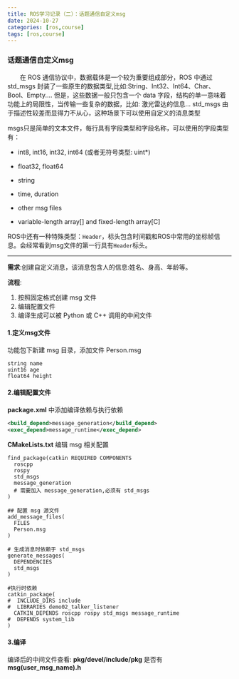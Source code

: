 ```yaml
---
title: ROS学习记录（二）：话题通信自定义msg
date: 2024-10-27
categories: [ros,course]
tags: [ros,course]
---
```


### 话题通信自定义msg
&emsp;&emsp;在 ROS 通信协议中，数据载体是一个较为重要组成部分，ROS 中通过 std_msgs 封装了一些原生的数据类型,比如:String、Int32、Int64、Char、Bool、Empty.... 但是，这些数据一般只包含一个 data 字段，结构的单一意味着功能上的局限性，当传输一些复杂的数据，比如: 激光雷达的信息... std_msgs 由于描述性较差而显得力不从心，这种场景下可以使用自定义的消息类型

msgs只是简单的文本文件，每行具有字段类型和字段名称，可以使用的字段类型有：

* int8, int16, int32, int64 (或者无符号类型: uint*)

* float32, float64

* string

* time, duration

* other msg files

* variable-length array[] and fixed-length array[C]

ROS中还有一种特殊类型：```Header```，标头包含时间戳和ROS中常用的坐标帧信息。会经常看到msg文件的第一行具有```Header```标头。

---
__需求__:创建自定义消息，该消息包含人的信息:姓名、身高、年龄等。

__流程__:

1. 按照固定格式创建 msg 文件
2. 编辑配置文件
3. 编译生成可以被 Python 或 C++ 调用的中间文件

#### 1.定义msg文件
功能包下新建 msg 目录，添加文件 Person.msg

```
string name
uint16 age
float64 height
```

#### 2.编辑配置文件
__package.xml__ 中添加编译依赖与执行依赖
```xml
<build_depend>message_generation</build_depend>
<exec_depend>message_runtime</exec_depend>
```

__CMakeLists.txt__ 编辑 msg 相关配置

```camke
find_package(catkin REQUIRED COMPONENTS
  roscpp
  rospy
  std_msgs
  message_generation
  # 需要加入 message_generation,必须有 std_msgs
)

## 配置 msg 源文件
add_message_files(
  FILES
  Person.msg
)

# 生成消息时依赖于 std_msgs
generate_messages(
  DEPENDENCIES
  std_msgs
)

#执行时依赖
catkin_package(
#  INCLUDE_DIRS include
#  LIBRARIES demo02_talker_listener
  CATKIN_DEPENDS roscpp rospy std_msgs message_runtime
#  DEPENDS system_lib
)
```

#### 3.编译
编译后的中间文件查看: __pkg/devel/include/pkg__ 是否有 __msg(user_msg_name).h__ 
